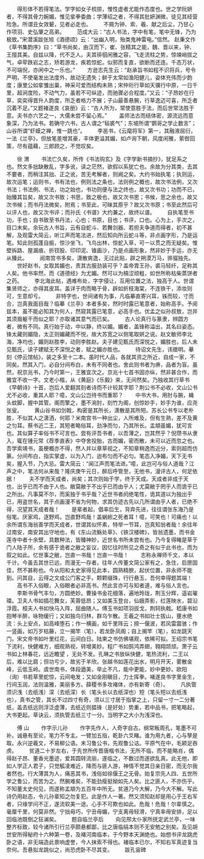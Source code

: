 <!-- { "loadSidebar": true } -->
　　得形体不若得笔法。学字如女子梳掠，惟性虚者尤能作态度也。世之学阮妍者，不得其骨力婉媚，惟见挛拳委曲；学薄绍之者，不得其批妍渊微，徒见其经营险急。所谓丑女效颦，见者必走也。 
　　不屑为钟、索、羲、献之后尘，乃甘心作项羽、史弘肇之高弟。 
　　范成大云：“古人书法，字中有笔，笔中无锋，乃为极致。”宋潜溪跋张旭《酒德颂》云：“出幽入明，殆类鬼神雷电。”信然。 赵秉文作《草书集韵序》曰：“草书尚矣，由汉而下，崔、张精其之能，魏、晋以来，钟、王擅其美。自兹以降，代不乏人。夫其徘徊闲雅之容，飞走流柱之势，惊竦峭拔之气，卓荦跌岩之志，矫若游龙，疾若惊蛇。似邪而复直，欲断而还连。千态万状，不可端倪，亦闲中之一乐也。” 
　　方逊志先生云：“赵承旨书如程不识将兵，号令严明，不使毫发出法度外，故动无遗失；鲜于太常如渔阳健儿，姿体充伟而少韵度；康里公如挛雏出巢，神采可爱而结构未熟；宋仲珩行草如天骥行中原，一日千里，超涧度险，不动气力，虽若不可纵迹，而驰骤必合程度。”又云：“子昂妙在行草，奕奕得晋升人韵度，所乏者格力不展；子山最善悬腕，行草逸迈可喜，所乏者沉着不足。”又题褚遂良《哀册》云：“古人所为，常使意胜于法，而后世常法胜于意。夫书亦六艺之一，大儒未尝不留心焉。” 
　　盖师法古而结体密，源流远而意象深，乃为法书。若确守六书，古人谓之“毡裘气”；东坡所谓“鹦哥之学止数言”；山谷所谓“虾蟆之禅，惟一跳也”。 
　　李邕书，《云麾将军》第一，其融液屈衍，一法《兰亭》，但放笔差增其豪，丰体更溢其媚，如卢询下朝，风度闲雅，萦辔回策，尽有蕴藉，三郎顾之，不觉叹矣。 

　　徐 渭 
　　书法亡久矣，所传《书法钩玄》及《字学新书摘抄》，犹足系之也。然文多拙缺散乱，字多讹，读之茫然，欲假以系犹亡也。余故为分其类，去其不要者，而稍注其拙、正之讹，苦无考解者，则阙之矣。大约书始执笔；执则运，故次运笔；运则书，书有法也，例则法之条也，法则例之概也，故次书法例，又次书法；书法例、书法，功之始也，书功则便与法之终也，故又次书功；功而不已，始臻其旨矣，故又次书致；书思，致之极也，故又次书思；书候，思之余也，故又次书候；而书丹法微矣，附焉；书至此，可昧其原乎？故又次书原；书至此然后可以评人也，故又次书评；而孙氏《书谱》大约兼之，故终以谱。 
　　自执笔至书功，手也；自书致至书丹法，心也；书原，目也；书评，口也。心为上，手次之，目口末矣。余玩古人书旨，云有自蛇斗、若舞剑器、若担夫争道而得者，初不甚解，及观雷大简云，听江声而笔法进，然后知向所云蛇斗等，非点画字形，乃是运笔。知此则孤蓬自振，惊沙坐飞，飞鸟出林，惊蛇入草，可一以贯之而无疑矣。惟壁拆路、屋漏痕、折钗股、印印泥、锥画沙，乃是点画形象，然非妙于手运，亦无从臻此。 
　　阅南宫书多矣，潇散爽逸，无过此贴，辟之朔漠万马，骅骝独先。 
　　世好赵书，女取其媚也，责其古服劲装可乎？盖帝胄王孙，裘马轻纤，足称其人矣。他书率然，而《道德经》为尤媚。然可以为槁涩顽粗，如世所称枯柴蒸饼者之药。 
　　李北海此帖，遇难布处，字字侵让，互用位置之法，独高于人。世谓集贤师之，亦得其皮耳。盖详于肉而略于骨，辟如折枝海棠，不连铁干，添妆则可，生意却亏。 
　　非特字也，世间诸有为事，凡临摹直寄兴耳，铢而较，寸而合，岂真我面目哉？临摹《兰亭》本者多矣，然时时露已笔意者，始称高手。予阅兹本，虽不能必知其为何人，然窥其露已笔意，必高手也。优孟之似孙叔敖，岂并其须眉躯干而似之耶？亦取诸其意气而已矣。 
　　古人论真行与篆隶，辨圆方者，微有不同。真行始于动，中以静，终以媚。媚者，盖锋称溢出，其名曰姿态。锋太藏则媚隐，太正则媚藏而不悦，故大苏宽之以侧笔取妍之说。赵文敏师李北海，净均也，媚则赵胜李，动则李胜赵。夫子建见甄氏而深悦之，媚胜也，后人未见甄氏，读子建赋无不深悦之者，赋之媚亦胜也。 
　　待诏文先生，讳徵明。摹刻《停云馆帖》，装之多至十二本。虽时代人品，各就其资之所近，自成一家，不同矣。然其入门，必自分间布白，未有不同者也。舍此则书者为痹，品者为盲。虽然，祝京兆书，乃今时第一，王雅宜次之。京兆十七首书固亦纵，然非甚合作，而雅宜不收一字。文老小楷，从《黄庭》《乐毅》来，无间然矣。乃独收其行草书《早朝诗》十首，岂后人爱翻其刻者诗而不计较其字耶？荆公书不必收，文山公书尤不必收，重其人耶？噫，文山公岂待书而重耶？ 
　　中书大书，用肘与腕，蝇头蚊脚，握中其管。阁而擎之，墨不涴肘，刻竹为阁，创惊妙手，妙手为谁，应尧张叟。 
　　黄山谷书如剑戟，构密是其所长，潇散是其所短。苏长公书专以老朴胜，不似其人之潇洒，何耶？米南宫书一种出尘，人所难及，但有生熟，差不及黄之匀耳。蔡书近二王，其短者略俗耳，劲净而匀，乃其所长。孟頫虽媚，犹可言也。其似算子率俗书不可言也。尝有评吾书者，以吾薄之，岂其然乎？倪瓒书从隶入，辄在锺元常《荐季直表》中夺舍投胎，古而媚，密而散，未可以近而忽之也。吾学索靖书，虽梗概亦不得，然人并以章草视之，不知章稍逸而近分，索则超而仿篆。分间布白，指实掌虚，以为入门，迨布匀而不必匀。笔态入净媚，天下无书矣，握入节，乃大忌。雷大简云：“闻江声而笔法进。”噫，此岂可与俗人道哉？江声之中，笔法何从来哉？隆庆庚午元日，醉后呼管至，无他书，漫评古人，何足依据！ 
　　夫不学而天成者，尚矣；其次则始于学，终于天成。天成者非成于天也，出乎已而不由于人也。敝莫敝于不出乎已而由乎人；尤莫敝于罔乎人而诡乎已之所出。凡事莫不尔，而奚独于书乎哉？近世书者阏绝笔性，诡其道以为独出乎已，用盗世名，其于点画漫不省为何物，求其仿迹古先以几所谓由乎人者，已绝不得，况望其天成者哉！ 
　　是辈者起，倡率后生，背弃先进，往往谓张东海乃是俗笔。厌家鸡，逐野鸡，岂直野鸡哉！盖蜗蚓之死者耳！噫，可笑也！可痛也！以余所谓东海翁善学而天成者，世谓其似怀素，特举一节耳，岂真知翁者哉！余往年过南安，南安其出守地也，有《东山流觞处草》、《铁汉楼碑》，皆翁遗墨，而书金莲寺中者十余壁，具数种法，皆臻神妙，近世名书所未尝有也。乃今复得睹是草于门人陆子所，余有感于诡者之敝之妄议，因忆往时所见之奇之有似于此书也，而为叙之如此。忆世事之敝，岂直一书哉！岂直一书哉！ 
　　志称永禅师千文，本以千计。今虽去其世已远，而漫无一存者。往年人传董文简公家有之，急住，启匣固佳，然不甚称也。今从阳和太史家得见此本，圆熟精腴，起伏位置，非永师不能到。问其自，云得之文成公门客之手。颗颗缀珠，行行悬玉，吾何幸得题其端！ 
　　高书不入俗眼，入俗眼者必非高书。然此言亦可与知者道，难与俗人言也。 
　　李斯书骨气丰匀，方圆绝妙。曹操书金花细落，遍地玲珑，荆玉分辉，遥岩璀璨。卫夫人书如插花舞女，芙蓉低昂；又如美玉登台，仙娥弄影，红莲映水，碧沿浮霞。桓夫人书如快马入阵，屈曲随人。傅玉书如项羽拔戈，荆轲执戟。嵇康书如抱琴半醉，咏物缓行；又如独鸟归林，群乌乍散。王羲之书如壮士拔山，壅水绝流：头上安点，如高峰堕石；作一横画，如千里阵云；捺一偃波，若风雷震骇；作一竖画，如万岁枯藤，立一揭竿（笔），若龙卧凤阁；自上揭竿（笔），如龙跳天门。宋文帝书如叶里红花，云间白日。陆柬之书仿佛堪观，依稀可拟。王绍宗书笔下流利，快健难方，细观熟视，转增美妙。程广书如鹄鸿弄翅，翱翔颉颃。萧子云书如上林春花，远近瞻望 ，无处不发。孔琳之书放纵快健，笔热流利，二王以后，难以比肩；但功亏少，故劣于羊欣。张越书如莲花出水，明月开天，雾散金峰，云低玉岭。虞世南书，体段遒美，举止不凡，能中更能，妙中更妙。欧阳（询）书若草里蛇惊，云间电发；又如金刚瞋目，力士挥拳。褚遂良书字里金生，行间玉润，法则温雅，美丽多方。薛稷书多攻褚体，亦有新寄（奇）。 
　　凡执管须识浅（去纸浅）深（去纸深）长（笔头长以去纸深也）短（笔头短以去纸浅也），真书之管，其长不过四寸有奇，须以三寸居于指掌之上，只留一寸一二分著纸，盖去纸远则浮泛虚薄，去纸近则揾锋（是好处）势重，若中品书，把笔略起，大书更起。草诀云，须执管去纸三寸一分。当明字之大小为浅深也。 

　　傅 山 
　　作字示儿孙 
　　作字先作人，人奇字自古。纲常叛周孔，笔墨不可补。诚悬有至论，笔力不专主。一臂加五指，乾卦六爻睹。谁为用九者，心与孥是取。永兴逆羲文，不易柳公语。未习鲁公书，先观鲁公诂。平原气在中，毛颖足吞虏。 
　　贫道二十岁左右，于先世所传晋唐楷书法，无所不临，而不能略肖，偶得赵子昂、董香光墨迹，爱其圆转流丽，遂临之，不数过而遂欲乱真。此无他，即如人学正人君子，只觉觚凌难近，降而与匪人游，神情不觉其日亲日密，而无尔我者然也。行大薄其为人，痛恶其书，浅俗如徐偃王之无骨。始复宗先人四、五世所学之鲁公，而苦为之。然腕难矣，不能劲瘦挺拗如先人矣。比之匪人，不亦伤乎。不知董太史何见，而遂称孟頫为五百年中所无。贫道乃今大解，乃今大不解。写此诗仍用赵态，令儿孙辈知之勿复犯。此是作人一著。然又须知赵却是用心于王右军者，只缘学问不正，遂流软美一途。心手不可欺也如此。危哉！危哉！尔辈慎之。毫厘千里，何莫非然。宁拙毋巧，宁丑毋媚，宁支离毋轻滑，宁真率毋安排，足以回临池既倒之狂澜矣。 
　　题自临兰亭后 
　　向见邢太仆家所抚定武兰亭，一味整齐标致，较今诸所引行兰亭颇悬都鄙，比之唐临绢本则不无安勉之别矣。及见胡世安所得秘府十六种第一卷，及褚河南临本，于今野本天渊绝也。始想书评龙跳虎卧之语，非无端造此景响虚誉，今人抹索不得也。褚临本已尔，不知右军真迹复当奈何。吾悬拟龙跳似之，尚恐虎卧不尽其变。 
　　跋孔宙碑 
